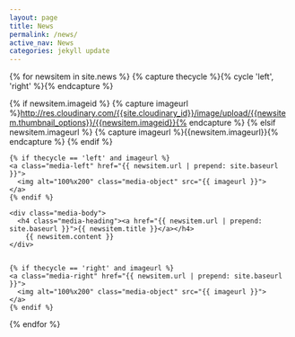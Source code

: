 ```yaml
---
layout: page
title: News
permalink: /news/
active_nav: News
categories: jekyll update
---
```


{% for newsitem in site.news %}
  {% capture thecycle %}{% cycle 'left', 'right' %}{% endcapture %}

  {% if newsitem.imageid %}
    {% capture imageurl %}http://res.cloudinary.com/{{site.cloudinary_id}}/image/upload/{{newsitem.thumbnail_options}}/{{newsitem.imageid}}{% endcapture %}
  {% elsif newsitem.imageurl %}
    {% capture imageurl %}{{newsitem.imageurl}}{% endcapture %}
  {% endif %}

  <div class="media card card-block">

    {% if thecycle == 'left' and imageurl %}
    <a class="media-left" href="{{ newsitem.url | prepend: site.baseurl }}">
      <img alt="100%x200" class="media-object" src="{{ imageurl }}">
    </a>
    {% endif %}

    <div class="media-body">
      <h4 class="media-heading"><a href="{{ newsitem.url | prepend: site.baseurl }}">{{ newsitem.title }}</a></h4>
        {{ newsitem.content }}
    </div>


    {% if thecycle == 'right' and imageurl %}
    <a class="media-right" href="{{ newsitem.url | prepend: site.baseurl }}">
      <img alt="100%x200" class="media-object" src="{{ imageurl }}">
    </a>
    {% endif %}
   

  </div>
    
{% endfor %}
